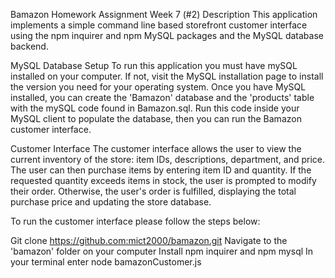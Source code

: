 Bamazon Homework Assignment Week 7 (#2)
Description
This application implements a simple command line based storefront customer interface using the npm inquirer and npm MySQL packages and the MySQL database backend.

MySQL Database Setup
To run this application you must have mySQL installed on your computer. If not, visit the MySQL installation page to install the version you need for your operating system. Once you have MySQL installed, you can create the 'Bamazon' database and the 'products' table with the mySQL code found in Bamazon.sql. Run this code inside your MySQL client to populate the database, then you can run the Bamazon customer interface.

Customer Interface
The customer interface allows the user to view the current inventory of the store: item IDs, descriptions, department, and price. The user can then purchase items by entering item ID and quantity. If the requested quantity exceeds items in stock, the user is prompted to modify their order. Otherwise, the user's order is fulfilled, displaying the total purchase price and updating the store database. 

To run the customer interface please follow the steps below:

Git clone https://github.com:mict2000/bamazon.git
Navigate to the 'bamazon' folder on your computer
Install npm inquirer and npm mysql
In your terminal enter node bamazonCustomer.js
